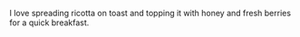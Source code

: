 
I love spreading ricotta on toast and topping it with honey and fresh berries for a quick breakfast.
